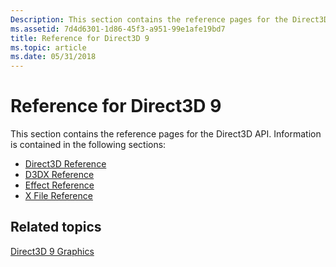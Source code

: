 ```yaml
---
Description: This section contains the reference pages for the Direct3D API.
ms.assetid: 7d4d6301-1d86-45f3-a951-99e1afe19bd7
title: Reference for Direct3D 9
ms.topic: article
ms.date: 05/31/2018
---
```


# Reference for Direct3D 9

This section contains the reference pages for the Direct3D API. Information is contained in the following sections:

-   [Direct3D Reference](dx9-graphics-reference-d3d.md)
-   [D3DX Reference](dx9-graphics-reference-d3dx.md)
-   [Effect Reference](dx9-graphics-reference-effects.md)
-   [X File Reference](dx9-graphics-reference-d3dx-x-file.md)

## Related topics

<dl> <dt>

[Direct3D 9 Graphics](dx9-graphics.md)
</dt> </dl>

 

 



